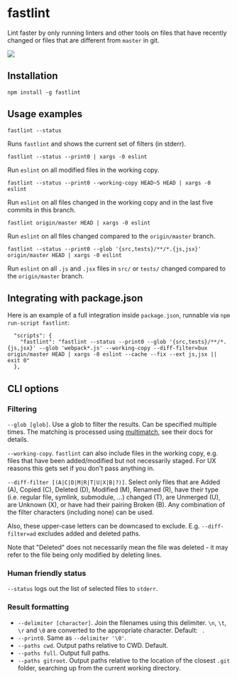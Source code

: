 # fastlint

Lint faster by only running linters and other tools on files that have recently changed or files that are different from `master` in git.

![](https://github.com/mixu/fastlint/raw/master/img/screenshot.png)

## Installation

```
npm install -g fastlint
```

## Usage examples

`fastlint --status`

Runs `fastlint` and shows the current set of filters (in stderr).

`fastlint --status --print0 | xargs -0 eslint`

Run `eslint` on all modified files in the working copy.

`fastlint --status --print0 --working-copy HEAD~5 HEAD | xargs -0 eslint`

Run `eslint` on all files changed in the working copy and in the last five commits in this branch.

`fastlint origin/master HEAD | xargs -0 eslint`

Run `eslint` on all files changed compared to the `origin/master` branch.

`fastlint --status --print0 --glob '{src,tests}/**/*.{js,jsx}' origin/master HEAD | xargs -0 eslint`

Run `eslint` on all `.js` and `.jsx` files in `src/` or `tests/` changed compared to the `origin/master` branch.

## Integrating with package.json

Here is an example of a full integration inside `package.json`, runnable via `npm run-script fastlint`:

```
  "scripts": {
    "fastlint": "fastlint --status --print0 --glob '{src,tests}/**/*.{js,jsx}' --glob 'webpack*.js' --working-copy --diff-filter=bux origin/master HEAD | xargs -0 eslint --cache --fix --ext js,jsx || exit 0"
  },
```

## CLI options

### Filtering

`--glob [glob]`. Use a glob to filter the results. Can be specified multiple times. The matching is processed using [multimatch](https://github.com/sindresorhus/multimatch), see their docs for details.

`--working-copy`. `fastlint` can also include files in the working copy, e.g. files that have been added/modified but not necessarily staged. For UX reasons this gets set if you don't pass anything in.

`--diff-filter [(A|C|D|M|R|T|U|X|B|?)]`. Select only files that are Added (A), Copied (C), Deleted (D), Modified (M), Renamed (R), have their type (i.e. regular file, symlink, submodule, …​) changed (T), are Unmerged (U), are Unknown (X), or have had their pairing Broken (B). Any combination of the filter characters (including none) can be used.

Also, these upper-case letters can be downcased to exclude. E.g. `--diff-filter=ad` excludes added and deleted paths.

Note that "Deleted" does not necessarily mean the file was deleted - it may refer to the file being only modified by deleting lines.

### Human friendly status

`--status` logs out the list of selected files to `stderr`.

### Result formatting

- `--delimiter [character]`. Join the filenames using this delimiter. `\n`, `\t`, `\r` and `\0` are converted to the appropriate character. Default: ` `.
- `--print0`. Same as `--delimiter '\0'`.
- `--paths cwd`. Output paths relative to CWD. Default.
- `--paths full`. Output full paths.
- `--paths gitroot`. Output paths relative to the location of the closest `.git` folder, searching up from the current working directory.
